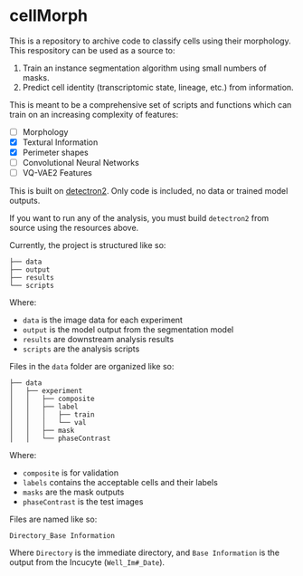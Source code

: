 # cellMorph
This is a repository to archive code to classify cells using their morphology. This respository can be used as a source to:

1. Train an instance segmentation algorithm using small numbers of masks. 
2. Predict cell identity (transcriptomic state, lineage, etc.) from information. 

This is meant to be a comprehensive set of scripts and functions which can train on an increasing complexity of features:
- [ ] Morphology
- [x] Textural Information
- [x] Perimeter shapes
- [ ] Convolutional Neural Networks
- [ ] VQ-VAE2 Features

This is built on [detectron2](https://github.com/facebookresearch/detectron2). Only code is included, no data or trained model outputs. 

If you want to run any of the analysis, you must build `detectron2` from source using the resources above. 

Currently, the project is structured like so:

```
├── data
├── output
├── results
└── scripts
```
Where:
* `data` is the image data for each experiment
* `output` is the model output from the segmentation model
* `results` are downstream analysis results
* `scripts` are the analysis scripts

Files in the `data` folder are organized like so:

```
├── data
│   ├── experiment
│   │   ├── composite
│   │   ├── label
│   │   │   ├── train
│   │   │   └── val
│   │   ├── mask
│   │   └── phaseContrast
```

Where:
* `composite` is for validation
* `labels` contains the acceptable cells and their labels
* `masks` are the mask outputs
* `phaseContrast` is the test images

Files are named like so:

`Directory_Base Information`

Where `Directory` is the immediate directory, and `Base Information` is the output from the Incucyte (`Well_Im#_Date`). 

